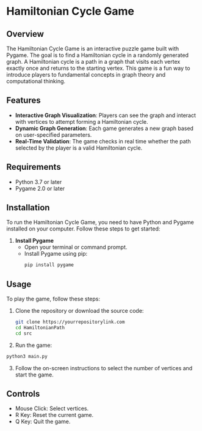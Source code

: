 # Hamiltonian Cycle Game

## Overview
The Hamiltonian Cycle Game is an interactive puzzle game built with Pygame. The goal is to find a Hamiltonian cycle in a randomly generated graph. A Hamiltonian cycle is a path in a graph that visits each vertex exactly once and returns to the starting vertex. This game is a fun way to introduce players to fundamental concepts in graph theory and computational thinking.

## Features
- **Interactive Graph Visualization**: Players can see the graph and interact with vertices to attempt forming a Hamiltonian cycle.
- **Dynamic Graph Generation**: Each game generates a new graph based on user-specified parameters.
- **Real-Time Validation**: The game checks in real time whether the path selected by the player is a valid Hamiltonian cycle.

## Requirements
- Python 3.7 or later
- Pygame 2.0 or later

## Installation
To run the Hamiltonian Cycle Game, you need to have Python and Pygame installed on your computer. Follow these steps to get started:

1. **Install Pygame**
   - Open your terminal or command prompt.
   - Install Pygame using pip:
     ```bash
     pip install pygame
     ```

## Usage
To play the game, follow these steps:

1. Clone the repository or download the source code:
   ```bash
   git clone https://yourrepositorylink.com
   cd HamiltonianPath
   cd src
    ```
2. Run the game:

```bash
python3 main.py
```

3. Follow the on-screen instructions to select the number of vertices and start the game.

## Controls
- Mouse Click: Select vertices.
- R Key: Reset the current game.
- Q Key: Quit the game.